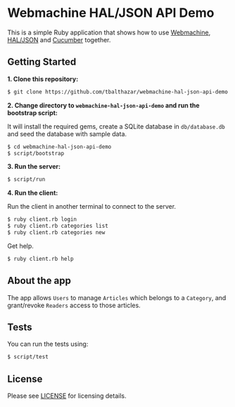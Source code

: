 # Webmachine HAL/JSON API Demo

This is a simple Ruby application that shows how to use [Webmachine](https://github.com/seancribbs/webmachine-ruby), [HAL/JSON](http://blog.stateless.co/post/13296666138/json-linking-with-hal) and [Cucumber](https://cucumber.io) together.

## Getting Started

**1. Clone this repository:**

```bash
$ git clone https://github.com/tbalthazar/webmachine-hal-json-api-demo.git
``` 

**2. Change directory to `webmachine-hal-json-api-demo` and run the bootstrap script:**

It will install the required gems, create a SQLite database in `db/database.db` and seed the database with sample data.

```bash
$ cd webmachine-hal-json-api-demo
$ script/bootstrap
``` 

**3. Run the server:**

```bash
$ script/run
``` 

**4. Run the client:**

Run the client in another terminal to connect to the server.

```bash
$ ruby client.rb login
$ ruby client.rb categories list
$ ruby client.rb categories new
``` 

Get help.

```bash
$ ruby client.rb help
``` 

## About the app

The app allows `Users` to manage `Articles` which belongs to a `Category`, and grant/revoke `Readers` access to those articles.

## Tests

You can run the tests using:

```bash
$ script/test
```

## License

Please see [LICENSE](/LICENSE) for licensing details. 
